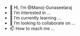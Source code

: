 - 👋 Hi, I’m @Manoj-Gunaseelaraj
- 👀 I’m interested in ...
- 🌱 I’m currently learning ...
- 💞️ I’m looking to collaborate on ...
- 📫 How to reach me ...

<!---
Manoj-Gunaseelaraj/Manoj-Gunaseelaraj is a ✨ special ✨ repository because its `README.md` (this file) appears on your GitHub profile.
You can click the Preview link to take a look at your changes.
--->
